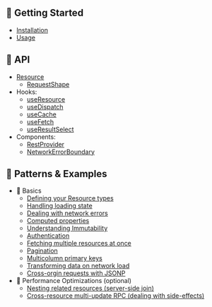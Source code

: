 ## 🏁 Getting Started

- [Installation](getting-started/installation.md)
- [Usage](getting-started/usage.md)

## 💬 API

- [Resource](api/Resource.md)
  - [RequestShape](api/RequestShape.md)
- Hooks:
  - [useResource](api/useResource.md)
  - [useDispatch](api/useDispatch.md)
  - [useCache](api/useCache.md)
  - [useFetch](api/useFetch.md)
  - [useResultSelect](api/useResultSelect.md)
- Components:
  - [RestProvider](api/RestProvider.md)
  - [NetworkErrorBoundary](api/NetworkErrorBoundary.md)

## 🎎 Patterns & Examples

- 🔰 Basics
  - [Defining your Resource types](guides/resource-types.md)
  - [Handling loading state](guides/loading-state.md)
  - [Dealing with network errors](guides/network-errors.md)
  - [Computed properties](guides/computed-properties.md)
  - [Understanding Immutability](guides/immutability.md)
  - [Authentication](guides/auth.md)
  - [Fetching multiple resources at once](guides/fetch-multiple.md)
  - [Pagination](guides/pagination.md)
  - [Multicolumn primary keys](guides/multi-pk.md)
  - [Transforming data on network load](guides/network-transform.md)
  - [Cross-orgin requests with JSONP](guides/jsonp.md)
- 💨 Performance Optimizations (optional)
  - [Nesting related resources (server-side join)](guides/nested-response.md)
  - [Cross-resource multi-update RPC (dealing with side-effects)](guides/rpc.md)
